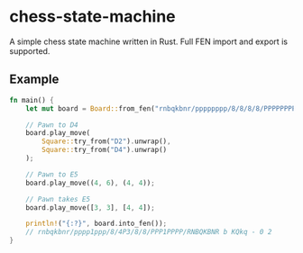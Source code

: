 # chess-state-machine

A simple chess state machine written in Rust. Full FEN import and export is supported.

## Example

```rust
fn main() {
    let mut board = Board::from_fen("rnbqkbnr/pppppppp/8/8/8/8/PPPPPPPP/RNBQKBNR w KQkq - 0 1");

    // Pawn to D4
    board.play_move(
        Square::try_from("D2").unwrap(),
        Square::try_from("D4").unwrap()
    );

    // Pawn to E5
    board.play_move((4, 6), (4, 4));

    // Pawn takes E5
    board.play_move([3, 3], [4, 4]);

    println!("{:?}", board.into_fen());
    // rnbqkbnr/pppp1ppp/8/4P3/8/8/PPP1PPPP/RNBQKBNR b KQkq - 0 2
}
```